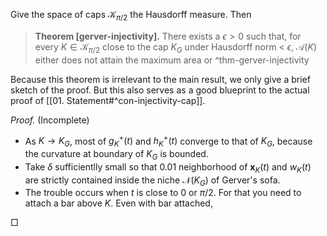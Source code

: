 Give the space of caps $\mathcal{K}_{\pi/2}$ the Hausdorff measure. Then 

> __Theorem [gerver-injectivity].__ There exists a $\epsilon>0$ such that, for every $K \in \mathcal{K}_{\pi/2}$ close to the cap $K_G$ under Hausdorff norm < $\epsilon$, $\mathcal{A}(K)$ either does not attain the maximum area or  ^thm-gerver-injectivity

Because this theorem is irrelevant to the main result, we only give a brief sketch of the proof. But this also serves as a good blueprint to the actual proof of [[01. Statement#^con-injectivity-cap]].

_Proof._ (Incomplete)

- As $K \to K_G$, most of $g^+_K(t)$ and $h^+_K(t)$ converge to that of $K_G$, because the curvature at boundary of $K_G$ is bounded.
- Take $\delta$ sufficientlly small so that 0.01 neighborhood of $\mathbf{x}_K(t)$ and $w_K(t)$ are strictly contained inside the niche $\mathcal{N}(K_G)$ of Gerver's sofa.
- The trouble occurs when $t$ is close to $0$ or $\pi/2$. For that you need to attach a bar above $K$. Even with bar attached, 

□